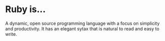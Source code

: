 # **Ruby is...**

A dynamic, open source programming language with a focus on simplicity and productivity. It has an elegant sytax that is natural to read and easy to write.